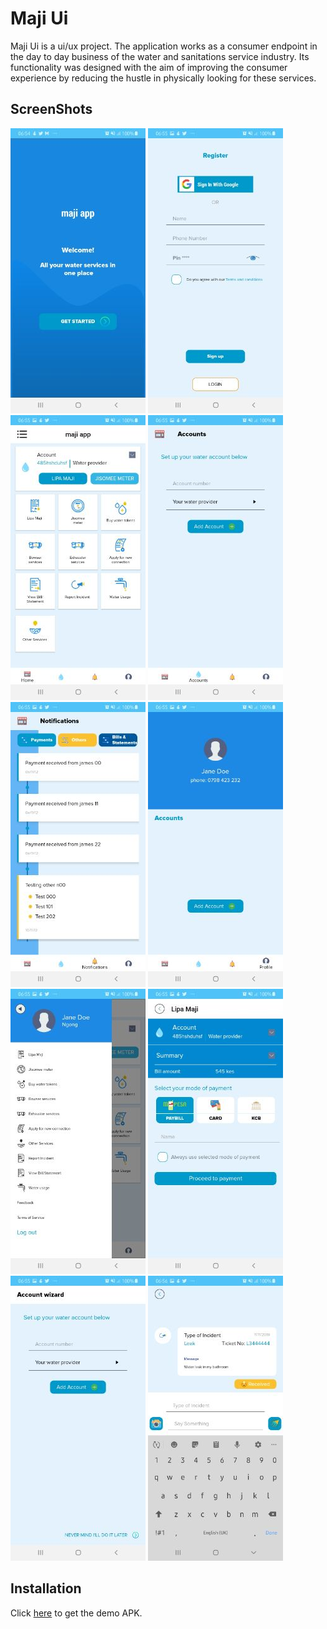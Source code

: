 # Maji Ui
Maji Ui is a ui/ux project. The application works as a consumer endpoint in the day to day business of the water and sanitations service industry. Its functionality was designed with the aim of improving the consumer experience by reducing the hustle in physically looking for these services.  

## ScreenShots
![image](https://github.com/Mugambi-Ian/Maji-Ui/raw/master/ScreenShots/maji01.jpg)
![image](https://github.com/Mugambi-Ian/Maji-Ui/raw/master/ScreenShots/maji02.jpg)
![image](https://github.com/Mugambi-Ian/Maji-Ui/raw/master/ScreenShots/maji03.jpg)
![image](https://github.com/Mugambi-Ian/Maji-Ui/raw/master/ScreenShots/maji04.jpg)
![image](https://github.com/Mugambi-Ian/Maji-Ui/raw/master/ScreenShots/maji05.jpg)
![image](https://github.com/Mugambi-Ian/Maji-Ui/raw/master/ScreenShots/maji06.jpg)
![image](https://github.com/Mugambi-Ian/Maji-Ui/raw/master/ScreenShots/maji07.jpg)
![image](https://github.com/Mugambi-Ian/Maji-Ui/raw/master/ScreenShots/maji08.jpg)
![image](https://github.com/Mugambi-Ian/Maji-Ui/raw/master/ScreenShots/maji09.jpg)
![image](https://github.com/Mugambi-Ian/Maji-Ui/raw/master/ScreenShots/maji10.jpg)

## Installation
Click [here](https://drive.google.com/uc?export=view&id=1WrSoBCnobZyqQwe5Bb8mm3td4qauVXo0) to get the demo APK.
